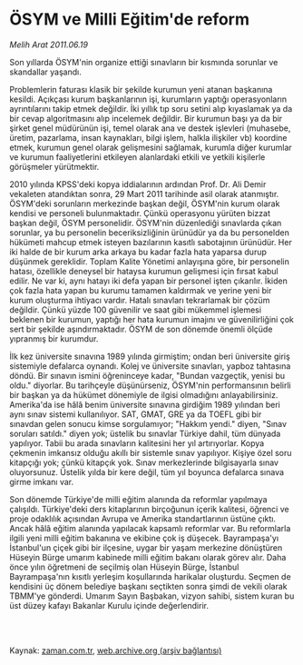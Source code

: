 # ÖSYM ve Milli Eğitim'de reform

*Melih Arat 2011.06.19*

<td class="columnist-detail">
<p>Son yıllarda ÖSYM'nin organize ettiği sınavların bir kısmında sorunlar ve skandallar yaşandı.</p>
<p>
<div id="haberMetinDiv">
<p>Problemlerin faturası klasik bir şekilde kurumun yeni atanan başkanına kesildi. Açıkçası kurum başkanlarının işi, kurumların yaptığı operasyonların ayrıntılarını takip etmek değildir. İki yıllık tıp soru setini alıp kıyaslamak ya da bir cevap algoritmasını alıp incelemek değildir. Bir kurumun başı ya da bir şirket genel müdürünün işi, temel olarak ana ve destek işlevleri (muhasebe, üretim, pazarlama, insan kaynakları, bilgi işlem, halkla ilişkiler vb) koordine etmek, kurumun genel olarak gelişmesini sağlamak, kurumla diğer kurumlar ve kurumun faaliyetlerini etkileyen alanlardaki etkili ve yetkili kişilerle görüşmeler yürütmektir.
<p> 2010 yılında KPSS'deki kopya iddialarının ardından Prof. Dr. Ali Demir vekaleten atandıktan sonra, 29 Mart 2011 tarihinde asil olarak atanmıştır. ÖSYM'deki sorunların merkezinde başkan değil, ÖSYM'nin kurum olarak kendisi ve personeli bulunmaktadır. Çünkü operasyonu yürüten bizzat başkan değil, ÖSYM personelidir. ÖSYM'nin düzenlediği sınavlarda çıkan sorunlar, ya bu personelin beceriksizliğinin ürünüdür ya da bu personelden hükümeti mahcup etmek isteyen bazılarının kasıtlı sabotajının ürünüdür. Her iki halde de bir kurum arka arkaya bu kadar fazla hata yaparsa durup düşünmek gereklidir. Toplam Kalite Yönetimi anlayışına göre, bir personelin hatası, özellikle deneysel bir hataysa kurumun gelişmesi için fırsat kabul edilir. Ne var ki, aynı hatayı iki defa yapan bir personel işten çıkarılır. İkiden çok fazla hata yapan bu kurumu tamamen kaldırmak ve yerine yeni bir kurum oluşturma ihtiyacı vardır. Hatalı sınavları tekrarlamak bir çözüm değildir. Çünkü yüzde 100 güvenilir ve saat gibi mükemmel işlemesi beklenen bir kurumun, yaptığı her hata kurumun imajını ve güvenilirliğini çok sert bir şekilde aşındırmaktadır. ÖSYM de son dönemde önemli ölçüde yıpranmış bir kurumdur.
<p> İlk kez üniversite sınavına 1989 yılında girmiştim; ondan beri üniversite giriş sistemiyle defalarca oynandı. Kolej ve üniversite sınavları, yapboz tahtasına döndü. Bir sınavın ismini öğreninceye kadar, "Bundan vazgeçtik, yenisi bu oldu." diyorlar. Bu tarihçeyle düşünürseniz, ÖSYM'nin performansının belirli bir başkan ya da hükümet dönemiyle de ilgisi olmadığını anlayabilirsiniz. Amerika'da ise hâlâ benim üniversite sınavına girdiğim 1989 yılından beri aynı sınav sistemi kullanılıyor. SAT, GMAT, GRE ya da TOEFL gibi bir sınavdan gelen sonucu kimse sorgulamıyor; "Hakkım yendi." diyen, "Sınav soruları satıldı." diyen yok; üstelik bu sınavlar Türkiye dahil, tüm dünyada yapılıyor. Tabii bu arada sınavların kalitesini her yıl artırıyorlar. Kopya çekmenin imkansız olduğu akıllı bir sistemle sınav yapılıyor. Kişiye özel soru kitapçığı yok; çünkü kitapçık yok. Sınav merkezlerinde bilgisayarla sınav oluyorsunuz. Üstelik yılda bir kere değil, tüm yıl boyunca defalarca sınava girme imkanı var.
<p> Son dönemde Türkiye'de milli eğitim alanında da reformlar yapılmaya çalışıldı. Türkiye'deki ders kitaplarının birçoğunun içerik kalitesi, öğrenci ve proje odaklılık açısından Avrupa ve Amerika standartlarının üstüne çıktı. Ancak hâlâ eğitim alanında yapılacak kapsamlı reformlar var. Bu reformlarla ilgili yeni milli eğitim bakanına ve ekibine çok iş düşecek. Bayrampaşa'yı İstanbul'un çiçek gibi bir ilçesine, uygar bir yaşam merkezine dönüştüren Hüseyin Bürge umarım kabinede milli eğitim bakanı olarak görev alır. Daha önce yılın öğretmeni de seçilmiş olan Hüseyin Bürge, İstanbul Bayrampaşa'nın kısıtlı yerleşim koşullarında harikalar oluşturdu. Seçmen de kendisini üç dönem belediye başkanı seçtikten sonra şimdi de vekili olarak TBMM'ye gönderdi. Umarım Sayın Başbakan, vizyon sahibi, sistem kuran bu üst düzey kafayı Bakanlar Kurulu içinde değerlendirir. </p></p></p></p></div>
</p>


<p><br>
		 </br></p></td>

Kaynak: [zaman.com.tr](http://zaman.com.tr/yazar.do?yazino=1148498), [web.archive.org (arşiv bağlantısı)](http://web.archive.org/web/20110823080257/http://www.zaman.com.tr:80/yazar.do?yazino=1148498)
